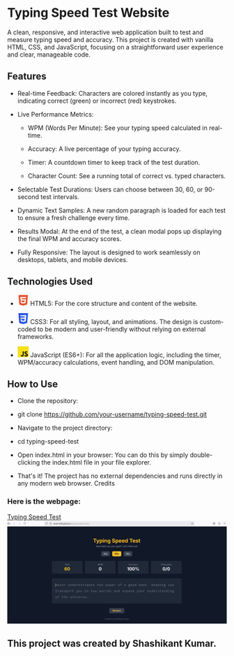 # Typing Speed Test Website

A clean, responsive, and interactive web application built to test and measure typing speed and accuracy. This project is created with vanilla HTML, CSS, and JavaScript, focusing on a straightforward user experience and clear, manageable code.
## Features

   - Real-time Feedback: Characters are colored instantly as you type, indicating correct (green) or incorrect (red) keystrokes.

   - Live Performance Metrics:

       - WPM (Words Per Minute): See your typing speed calculated in real-time.

       - Accuracy: A live percentage of your typing accuracy.

       - Timer: A countdown timer to keep track of the test duration.

      - Character Count: See a running total of correct vs. typed characters.

   - Selectable Test Durations: Users can choose between 30, 60, or 90-second test intervals.

   - Dynamic Text Samples: A new random paragraph is loaded for each test to ensure a fresh challenge every time.

   - Results Modal: At the end of the test, a clean modal pops up displaying the final WPM and accuracy scores.

   - Fully Responsive: The layout is designed to work seamlessly on desktops, tablets, and mobile devices.

## Technologies Used

   - <img src="https://github.com/Shashi1690/Random/blob/main/html.webp" alt="logo" width="25" height="25"> HTML5: For the core structure and content of the website.

   - <img src="https://github.com/Shashi1690/Random/blob/main/css.svg" alt="logo" width="25" height="25"> CSS3: For all styling, layout, and animations. The design is custom-coded to be modern and user-friendly without relying on external frameworks.

   - <img src="https://github.com/Shashi1690/Random/blob/main/Java%20Script.png" alt="logo" width="25" height="25"> JavaScript (ES6+): For all the application logic, including the timer, WPM/accuracy calculations, event handling, and DOM manipulation.

## How to Use

   - Clone the repository:

   - git clone https://github.com/your-username/typing-speed-test.git

   - Navigate to the project directory:

   - cd typing-speed-test

   - Open index.html in your browser:
    You can do this by simply double-clicking the index.html file in your file explorer.

- That's it! The project has no external dependencies and runs directly in any modern web browser.
Credits

### Here is the webpage:
[Typing Speed Test](https://shashi1690.github.io/Typing-Speed-Test/)
[![Alt Text](https://github.com/Shashi1690/Random/blob/main/Screenshot%202025-08-15%20125445.png)](https://github.com/Shashi1690/Random/blob/main/Screenshot%202025-08-15%20125445.png)

## This project was created by Shashikant Kumar.
